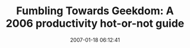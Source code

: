 ---
date: 2007-01-18 06:12:41
link:
  source: delicious
  source_url: https://del.icio.us/roytang
  text: 'Fumbling Towards Geekdom: A 2006 productivity hot-or-not guide'
  url: http://fumbling-towards-geekdom.blogspot.com/2007/01/2006-productivity-hot-or-not-guide.html
slug: fumbling-towards-geekdom-a-2006-productivity-hot-or-not-guide
source: delicious
tags:
- productivity
title: 'Fumbling Towards Geekdom: A 2006 productivity hot-or-not guide'
---